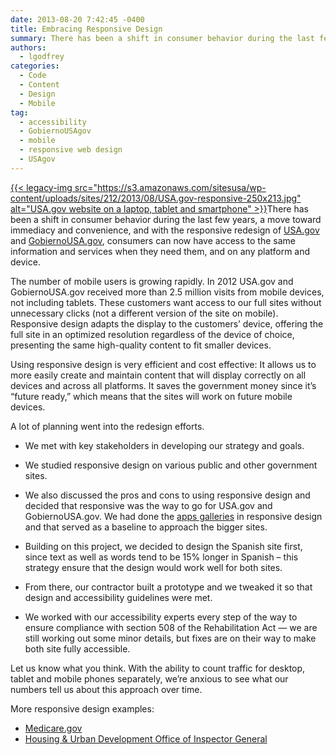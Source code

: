 ```yaml
---
date: 2013-08-20 7:42:45 -0400
title: Embracing Responsive Design
summary: There has been a shift in consumer behavior during the last few years, a move toward immediacy and convenience, and with the responsive redesign of USA.gov and GobiernoUSA.gov, consumers can now have access to the same information and services when they need them, and
authors:
  - lgodfrey
categories:
  - Code
  - Content
  - Design
  - Mobile
tag:
  - accessibility
  - GobiernoUSAgov
  - mobile
  - responsive web design
  - USAgov
---
```


<p dir="ltr">
  <a href="https://s3.amazonaws.com/sitesusa/wp-content/uploads/sites/212/2013/08/USA.gov-responsive.jpg">{{< legacy-img src="https://s3.amazonaws.com/sitesusa/wp-content/uploads/sites/212/2013/08/USA.gov-responsive-250x213.jpg" alt="USA.gov website on a laptop, tablet and smartphone" >}}</a>There has been a shift in consumer behavior during the last few years, a move toward immediacy and convenience, and with the responsive redesign of <a href="http://www.usa.gov/" target="_blank">USA.gov</a> and <a href="http://www.usa.gov/gobiernousa/index.shtml" target="_blank">GobiernoUSA.gov</a>, consumers can now have access to the same information and services when they need them, and on any platform and device.
</p>

<p dir="ltr">
  The number of mobile users is growing rapidly. In 2012 USA.gov and GobiernoUSA.gov received more than 2.5 million visits from mobile devices, not including tablets. These customers want access to our full sites without unnecessary clicks (not a different version of the site on mobile). Responsive design adapts the display to the customers’ device, offering the full site in an optimized resolution regardless of the device of choice, presenting the same high-quality content to fit smaller devices.
</p>

<p dir="ltr">
  Using responsive design is very efficient and cost effective: It allows us to more easily create and maintain content that will display correctly on all devices and across all platforms.  It saves the government money since it’s “future ready,” which means that the sites will work on future mobile devices.
</p>

<p dir="ltr">
  A lot of planning went into the redesign efforts.
</p>

  * <p dir="ltr">
      We met with key stakeholders in developing our strategy and goals.
    </p>

  * <p dir="ltr">
      We studied responsive design on various public and other government sites.
    </p>

  * <p dir="ltr">
      We also discussed the pros and cons to using responsive design and decided that responsive was the way to go for USA.gov and GobiernoUSA.gov. We had done the <a href="http://apps.usa.gov/" target="_blank">apps galleries</a> in responsive design and that served as a baseline to approach the bigger sites.
    </p>

  * <p dir="ltr">
      Building on this project, we decided to design the Spanish site first, since text as well as words tend to be 15% longer in Spanish &#8211; this strategy ensure that the design would work well for both sites.
    </p>

  * <p dir="ltr">
      From there, our contractor built a prototype and we tweaked it so that design and accessibility guidelines were met.
    </p>

  * <p dir="ltr">
      We worked with our accessibility experts every step of the way to ensure compliance with section 508 of the Rehabilitation Act &#8212; we are still working out some minor details, but fixes are on their way to make both site  fully accessible.
    </p>

<p dir="ltr">
  Let us know what you think. With the ability to count traffic for desktop, tablet and mobile phones separately, we’re anxious to see what our numbers tell us about this approach over time.
</p>

<p dir="ltr">
  More responsive design examples:
</p>

  * [Medicare.gov](https://www.WHATEVER/2013/06/27/medicare-gov-mobile-website/)
  * [Housing & Urban Development Office of Inspector General](https://www.WHATEVER/2013/08/01/hud-office-of-inspector-general-responsive-design-website/)